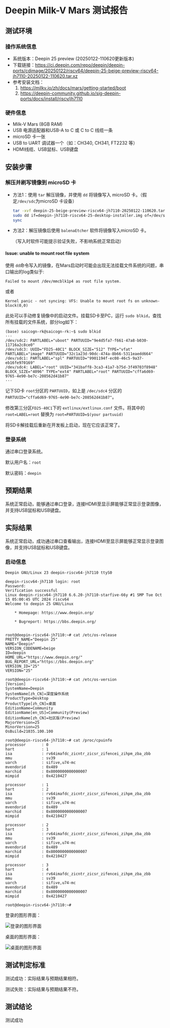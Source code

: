 # Deepin Milk-V Mars 测试报告

## 测试环境

### 操作系统信息

- 系统版本：Deepin 25 preview (20250122-110620更新版本)
- 下载链接：<https://ci.deepin.com/repo/deepin/deepin-ports/cdimage/20250122/riscv64/deepin-25-beige-preview-riscv64-jh7110-20250122-110620.tar.xz>
- 参考安装文档：
  1. <https://milkv.io/zh/docs/mars/getting-started/boot>
  2. <https://deepin-community.github.io/sig-deepin-ports/docs/install/riscv/jh7110>

### 硬件信息

- Milk-V Mars (8GB RAM)
- USB 电源适配器和USB-A to C 或 C to C 线缆一条
- microSD 卡一张
- USB to UART 调试器一个（如：CH340, CH341, FT2232 等）
- HDMI线缆、USB鼠标、USB键盘

## 安装步骤

### 解压并刷写镜像到 microSD 卡

- 方法1：使用 `tar` 解压镜像，并使用 `dd` 将镜像写入 microSD 卡。（假定`/dev/sdc`为microSD 卡设备）

    ```bash
    tar -xvf deepin-25-beige-preview-riscv64-jh7110-20250122-110620.tar.xz
    sudo dd if=deepin-jh7110-riscv64-25-desktop-installer.img of=/dev/sdX bs=4M status=progress
    sync
    ```

- 方法2：解压镜像后使用 `balenaEtcher` 软件将镜像写入microSD 卡。
  
  （写入时软件可能提示验证失败，不影响系统正常启动）

#### Issue: unable to mount root file system

使用 `dd`命令写入的镜像，在Mars启动时可能会出现无法挂载文件系统的问题，串口输出的log类似于:

```log
Failed to mount /dev/mmcblk1p4 as root file system.
```

或者

```log
Kernel panic - not syncing: VFS: Unable to mount root fs on unknown-block(0,0)
```

此处可以手动修复镜像中的启动文件。挂载SD卡至PC，运行 `sudo blkid`，查找所有挂载的文件系统，部分log如下：

```log
(base) saicogn-rk@saicogn-rk:~$ sudo blkid
···
/dev/sdc2: PARTLABEL="uboot" PARTUUID="9e4d5fa7-f661-47a8-b030-11716a2c8ce0"
/dev/sdc3: UUID="FD25-40C1" BLOCK_SIZE="512" TYPE="vfat" PARTLABEL="image" PARTUUID="32c1a23d-90dc-474a-8b66-5311eaedd664"
/dev/sdc1: PARTLABEL="spl" PARTUUID="9901194f-ec08-46c5-9a37-eb16fe970169"
/dev/sdc4: LABEL="root" UUID="341baff8-3ca3-41a7-b75d-3f49703f8948" BLOCK_SIZE="4096" TYPE="ext4" PARTLABEL="root" PARTUUID="cffa6d69-9765-4e90-be7c-208562d41b87"
···
```

记下SD卡 `root`分区的 `PARTUUID`，如上是 `/dec/sdc4` 分区的 `PARTUUID="cffa6d69-9765-4e90-be7c-208562d41b87"`。

修改第三分区`FD25-40C1`下的 `extlinux/extlinux.conf` 文件。将其中的 `root=LABEL=root` 替换为 `root=PARTUUID=$(your partuuid)`

将SD卡解挂载后重新在开发板上启动，现在它应该正常了。

### 登录系统

通过串口登录系统。

默认用户名：`root`

默认密码：`deepin`

## 预期结果

系统正常启动，能够通过串口登录，连接HDMI至显示屏能够正常显示登录图像，并支持USB鼠标和USB键盘。

## 实际结果

系统正常启动，成功通过串口查看输出，连接HDMI至显示屏能够正常显示登录图像，并支持USB鼠标和USB键盘。

### 启动信息

```log
Deepin GNU/Linux 23 deepin-riscv64-jh7110 ttyS0

deepin-riscv64-jh7110 login: root
Password:
Verification successful
Linux deepin-riscv64-jh7110 6.6.20-jh7110-starfive-66y #1 SMP Tue Oct 15 05:00:45 UTC 2024 riscv64
Welcome to deepin 25 GNU/Linux

    * Homepage: https://www.deepin.org/

    * Bugreport: https://bbs.deepin.org/


root@deepin-riscv64-jh7110:~# cat /etc/os-release
PRETTY_NAME="Deepin 25"
NAME="Deepin"
VERSION_CODENAME=beige
ID=deepin
HOME_URL="https://www.deepin.org/"
BUG_REPORT_URL="https://bbs.deepin.org"
VERSION_ID="25"
VERSION="25"

root@deepin-riscv64-jh7110:~# cat /etc/os-version
[Version]
SystemName=Deepin
SystemName[zh_CN]=深度操作系统
ProductType=Desktop
ProductType[zh_CN]=桌面
EditionName=Community
EditionName[en_US]=Community(Preview)
EditionName[zh_CN]=社区版(Preview)
MajorVersion=25
MinorVersion=25
OsBuild=21035.100.100

root@deepin-riscv64-jh7110:~# cat /proc/cpuinfo
processor       : 0
hart            : 1
isa             : rv64imafdc_zicntr_zicsr_zifencei_zihpm_zba_zbb
mmu             : sv39
uarch           : sifive,u74-mc
mvendorid       : 0x489
marchid         : 0x8000000000000007
mimpid          : 0x4210427

processor       : 1
hart            : 2
isa             : rv64imafdc_zicntr_zicsr_zifencei_zihpm_zba_zbb
mmu             : sv39
uarch           : sifive,u74-mc
mvendorid       : 0x489
marchid         : 0x8000000000000007
mimpid          : 0x4210427

processor       : 2
hart            : 3
isa             : rv64imafdc_zicntr_zicsr_zifencei_zihpm_zba_zbb
mmu             : sv39
uarch           : sifive,u74-mc
mvendorid       : 0x489
marchid         : 0x8000000000000007
mimpid          : 0x4210427

processor       : 3
hart            : 4
isa             : rv64imafdc_zicntr_zicsr_zifencei_zihpm_zba_zbb
mmu             : sv39
uarch           : sifive,u74-mc
mvendorid       : 0x489
marchid         : 0x8000000000000007
mimpid          : 0x4210427

root@deepin-riscv64-jh7110:~#
```

登录的图形界面：

![登录的图形界面](./image_login.jpg)

桌面的图形界面：

![桌面的图形界面](./image_desktop.jpg)

## 测试判定标准

测试成功：实际结果与预期结果相符。

测试失败：实际结果与预期结果不符。

## 测试结论

测试成功
